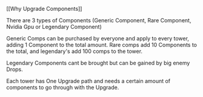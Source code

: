 [[Why Upgrade Components]]

There are 3 types of Components (Generic Component, Rare Component, Nvidia Gpu or Legendary Component)

Generic Comps can be purchased by everyone and apply to every tower, adding 1 Component to the total amount. Rare comps add 10 Components to the total, and legendary's add 100 comps to the tower.

Legendary Components cant be brought but can be gained by big enemy Drops.

Each tower has One Upgrade path and needs a certain amount of components to go through with the Upgrade. 